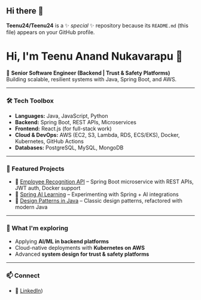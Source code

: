 ## Hi there 👋


**Teenu24/Teenu24** is a ✨ _special_ ✨ repository because its `README.md` (this file) appears on your GitHub profile.

# Hi, I'm Teenu Anand Nukavarapu 👋  

🚀 **Senior Software Engineer (Backend | Trust & Safety Platforms)**  
Building scalable, resilient systems with Java, Spring Boot, and AWS.  

---

### 🛠️ Tech Toolbox
- **Languages:** Java, JavaScript, Python  
- **Backend:** Spring Boot, REST APIs, Microservices  
- **Frontend:** React.js (for full-stack work)  
- **Cloud & DevOps:** AWS (EC2, S3, Lambda, RDS, ECS/EKS), Docker, Kubernetes, GitHub Actions  
- **Databases:** PostgreSQL, MySQL, MongoDB  

---

### 📌 Featured Projects
- 🔗 [Employee Recognition API](https://github.com/Teenu24/employee-recognition-api) – Spring Boot microservice with REST APIs, JWT auth, Docker support  
- 🔗 [Spring AI Learning](https://github.com/Teenu24/mcp-spring-ai-learning) – Experimenting with Spring + AI integrations  
- 🔗 [Design Patterns in Java](https://github.com/Teenu24/design-patterns-java) – Classic design patterns, refactored with modern Java  


---

### 🌱 What I'm exploring
- Applying **AI/ML in backend platforms**  
- Cloud-native deployments with **Kubernetes on AWS**  
- Advanced **system design for trust & safety platforms**

---

### 📫 Connect 
- 💼 [LinkedIn](https://www.linkedin.com/in/anandnukavarapu/))  
